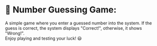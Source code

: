 
# 🎯 Number Guessing Game: 
A simple game where you enter a guessed number into the system. If the guess is correct, the system displays "Correct!", otherwise, it shows "Wrong!".  
Enjoy playing and testing your luck! 😃
